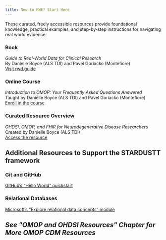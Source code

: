 ```yaml
---
title: New to RWE? Start Here
---
```


These curated, freely accessible resources provide foundational knowledge, practical examples, and step-by-step instructions for navigating real world evidence:

### **Book**  
  *Guide to Real-World Data for Clinical Research*  
  By Danielle Boyce (ALS TDI) and Pavel Goriacko (Montefiore)  
  [Visit rwd.guide](https://rwd.guide/)

### **Online Course**  
  *Introduction to OMOP: Your Frequently Asked Questions Answered*  
  Taught by Danielle Boyce (ALS TDI) and Pavel Goriacko (Montefiore)  
  [Enroll in the course](https://ilearn.tuftsctsi.org/product?catalog=D1RS_2025_18)

### **Curated Resource Overview**  
  *OHDSI, OMOP, and FHIR for Neurodegenerative Disease Researchers*  
  Created by Danielle Boyce (ALS TDI)  
  [Access the resource](https://view.genially.com/6655cfe3a5fcfd00138cc914/interactive-content-ohdsi-omop-and-fhir-for-neurodegenerative-disease-researchers)

## Additional Resources to Support the STARDUSTT framework
### Git and GitHub
  [GitHub’s “Hello World” quickstart](https://docs.github.com/en/get-started/quickstart/hello-world)


### Relational Databases
  [Microsoft’s “Explore relational data concepts” module](https://learn.microsoft.com/en-us/training/modules/explore-relational-data-offerings/)


## ***See "OMOP and OHDSI Resources" Chapter for More OMOP CDM Resources***

